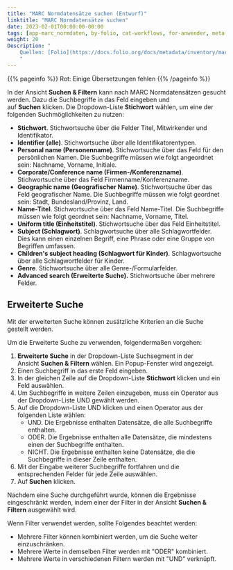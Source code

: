 ```yaml
---
title: "MARC Normdatensätze suchen (Entwurf)"
linktitle: "MARC Normdatensätze suchen"
date: 2023-02-01T00:00:00-00:00
tags: [app-marc_normdaten, by-folio, cat-workflows, for-anwender, meta-entwurf]
weight: 20
Description: "
    Quellen: [Folio](https://docs.folio.org/docs/metadata/inventory/marcauthority/#searching-for-authority-records) & [GBV](https://info.gbv.de/pages/viewpage.action?pageId=854294545)
    "
---
```


{{% pageinfo %}}
Rot: Einige Übersetzungen fehlen
{{% /pageinfo %}}

In der Ansicht **Suchen & Filtern** kann nach MARC Normdatensätzen gesucht werden. Dazu die Suchbegriffe in das Feld eingeben und auf **Suchen** klicken. Die Dropdown-Liste **Stichwort** wählen, um eine der folgenden Suchmöglichkeiten zu nutzen:

* **Stichwort**. Stichwortsuche über die Felder Titel, Mitwirkender und Identifikator.
* **Identifier (alle)**. Stichwortsuche über alle Identifikatorentypen.
* **Personal name (Personenname)**. Stichwortsuche über das Feld für den persönlichen Namen. Die Suchbegriffe müssen wie folgt angeordnet sein: Nachname, Vorname, Initiale.
* **Corporate/Conference name (Firmen-/Konferenzname)**. Stichwortsuche über das Feld Firmenname/Konferenzname.
* **Geographic name (Geografischer Name)**. Stichwortsuche über das Feld geografischer Name. Die Suchbegriffe müssen wie folgt geordnet sein: Stadt, Bundesland/Provinz, Land.
* **Name-Titel**. Stichwortsuche über das Feld Name-Titel. Die Suchbegriffe müssen wie folgt geordnet sein: Nachname, Vorname, Titel.
* **Uniform title (Einheitstitel)**. Stichwortsuche über das Feld Einheitstitel.
* **Subject (Schlagwort)**. Schlagwortsuche über alle Schlagwortfelder. Dies kann einen einzelnen Begriff, eine Phrase oder eine Gruppe von Begriffen umfassen.
* **Children's subject heading (Schlagwort für Kinder)**. Schlagwortsuche über alle Schlagwortfelder für Kinder.
* **Genre**. Stichwortsuche über alle Genre-/Formularfelder.
* **Advanced search (Erweiterte Suche).** Stichwortsuche über mehrere Felder.

## Erweiterte Suche

Mit der erweiterten Suche können zusätzliche Kriterien an die Suche gestellt werden.

Um die Erweiterte Suche zu verwenden, folgendermaßen vorgehen:

1.  **Erweiterte Suche** in der Dropdown-Liste Suchsegment in der Ansicht **Suchen & Filtern** wählen. Ein Popup-Fenster wird angezeigt.
2.  Einen Suchbegriff in das erste Feld eingeben.
3.  In der gleichen Zeile auf die Dropdown-Liste **Stichwort** klicken und ein Feld auswählen.
4.  Um Suchbegriffe in weitere Zeilen einzugeben, muss ein Operator aus der Dropdown-Liste UND gewählt werden.
5.  Auf die Dropdown-Liste UND klicken und einen Operator aus der folgenden Liste wählen:
    * UND. Die Ergebnisse enthalten Datensätze, die alle Suchbegriffe enthalten.
    * ODER. Die Ergebnisse enthalten alle Datensätze, die mindestens einen der Suchbegriffe enthalten.
    * NICHT. Die Ergebnisse enthalten keine Datensätze, die die Suchbegriffe in dieser Zeile enthalten.
6.  Mit der Eingabe weiterer Suchbegriffe fortfahren und die entsprechenden Felder für jede Zeile auswählen.
7.  Auf **Suchen** klicken.

Nachdem eine Suche durchgeführt wurde, können die Ergebnisse eingeschränkt werden, indem einer der Filter in der Ansicht **Suchen & Filtern** ausgewählt wird.

Wenn Filter verwendet werden, sollte Folgendes beachtet werden:

* Mehrere Filter können kombiniert werden, um die Suche weiter einzuschränken.
* Mehrere Werte in demselben Filter werden mit "ODER" kombiniert.
* Mehrere Werte in verschiedenen Filtern werden mit "UND" verknüpft.
